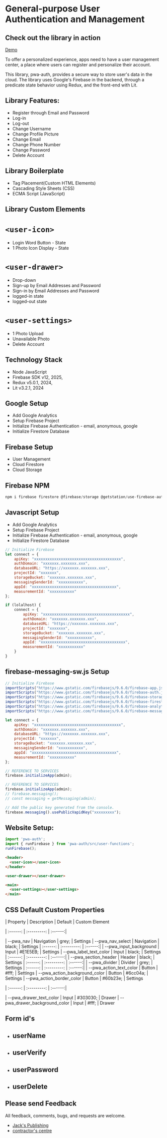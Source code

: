 General-purpose User Authentication and Management
======================
## Check out the library in action 
[Demo](https://www.pwa-authentic.firebaseapp.com)

To offer a personalized experience, apps need to have a user management center, a place where users can register and personalize their account.

This library, pwa-auth, provides a secure way to store user's data in the cloud. The library uses Google's Firebase in the backend, through a predicate state behavior using Redux, and the front-end with Lit.

## Library Features:
- Register through Email and Password
- Log-in
- Log-out
- Change Username
- Change Profile Picture
- Change Email
- Change Phone Number
- Change Password
- Delete Account

## Library Boilerplate
- Tag Placement(Custom HTML Elements)
- Cascading Style Sheets (CSS)
- ECMA Script (JavaScript)

## Library Custom Elements

# `<user-icon>`
- Login Word Button - State
- 1 Photo Icon Display - State

# `<user-drawer>`
- Drop-down
- Sign-up by Email Addresses and Password
- Sign-in by Email Addresses and Password
- logged-in state
- logged-out state

# `<user-settings>`
- 1 Photo Upload
- Unavailable Photo
- Delete Account

## Technology Stack
- Node JavaScript
- Firebase SDK v12, 2025,
- Redux v5.0.1, 2024,
- Lit v3.2.1, 2024

## Google Setup
- Add Google Analytics
- Setup Firebase Project
- Initialize Firebase Authentication - email, anonymous, google
- Initialize Firestore Database

## Firebase Setup
- User Management
- Cloud Firestore
- Cloud Storage

## Firebase NPM
```javascript
npm i firebase firestore @firebase/storage @getstation/use-firebase-auth
```
## Javascript Setup
* Add Google Analytics
* Setup Firebase Project
* Initialize Firebase Authentication - email, anonymous, google
* Initialize Firestore Database
```javascript
// Initialize Firebase
let connect = {
    apiKey: "xxxxxxxxxxxxxxxxxxxxxxxxxxxxxxxxxxxxxxx",
    authDomain: "xxxxxxx.xxxxxxx.xxx",
    databaseURL: "https://xxxxxxx.xxxxxxx.xxx",
    projectId: "xxxxxxx",
    storageBucket: "xxxxxxx.xxxxxxx.xxx",
    messagingSenderId: "xxxxxxxxxxx",
    appId: "xxxxxxxxxxxxxxxxxxxxxxxxxxxxxxxxxxxxxx",
    measurementId: "xxxxxxxxxxx"
};

if (lolalhost) {
    connect = {
        apiKey: "xxxxxxxxxxxxxxxxxxxxxxxxxxxxxxxxxxxxxxx",
        authDomain: "xxxxxxx.xxxxxxx.xxx",
        databaseURL: "https://xxxxxxx.xxxxxxx.xxx",
        projectId: "xxxxxxx",
        storageBucket: "xxxxxxx.xxxxxxx.xxx",
        messagingSenderId: "xxxxxxxxxxx",
        appId: "xxxxxxxxxxxxxxxxxxxxxxxxxxxxxxxxxxxxxx",
        measurementId: "xxxxxxxxxxx" 
    }
}
```
## firebase-messaging-sw.js Setup
```javascript
// Initialize Firebase
importScripts("https://www.gstatic.com/firebasejs/9.6.0/firebase-app.js");
importScripts("https://www.gstatic.com/firebasejs/9.6.0/firebase-auth.js");
importScripts("https://www.gstatic.com/firebasejs/9.6.0/firebase-storage.js");
importScripts("https://www.gstatic.com/firebasejs/9.6.0/firebase-firestore.js");
importScripts("https://www.gstatic.com/firebasejs/9.6.0/firebase-analytics.js");
importScripts("https://www.gstatic.com/firebasejs/9.6.0/firebase-messaging.js");

let connect = {
    apiKey: "xxxxxxxxxxxxxxxxxxxxxxxxxxxxxxxxxxxxxxx",
    authDomain: "xxxxxxx.xxxxxxx.xxx",
    databaseURL: "https://xxxxxxx.xxxxxxx.xxx",
    projectId: "xxxxxxx",
    storageBucket: "xxxxxxx.xxxxxxx.xxx",
    messagingSenderId: "xxxxxxxxxxx",
    appId: "xxxxxxxxxxxxxxxxxxxxxxxxxxxxxxxxxxxxxx",
    measurementId: "xxxxxxxxxxx"
};

// REFERENCE TO SERVICES
firebase.initializeApp(admin);

// REFERENCE TO SERVICES
firebase.initializeApp(admin);                                           
// firebase.messaging();
// const messaging = getMessaging(admin);

// Add the public key generated from the console.
firebase.messaging().usePublicVapidKey("xxxxxxxxx");
```

## Website Setup:
```javascript
import 'pwa-auth';
import { runFirebase } from 'pwa-auth/src/user-functions';
runFirebase();
```
```html
<header>
  <user-icon></user-icon>
</header>

<user-drawer></user-drawer>

<main>
  <user-settings></user-settings>
</main>
```

## CSS Default Custom Properties
| Property | Description | Default | Custom Element

| :------: | :---------: | :------:|

| --pwa_nav                             |   Navigation  |   grey;       | Settings
| --pwa_nav_select                      |   Navigation  |   black;      | Settings
| :------: | :---------: | :------:|
| --pwa_input_background                |   Input       | #E1E5EB;    | Settings
| --pwa_label_text_color                |   Input       |   black;      | Settings
| :------: | :---------: | :------:|
| --pwa_section_header                  |   Header      |   black;      | Settings
| :------: | :---------: | :------:|
| --pwa_divider                         |   Divider     |   grey;       | Settings
| :------: | :---------: | :------:|
| --pwa_action_text_color               |   Button      | #fff;       | Settings
| --pwa_action_background_color         |   Button      | #6cc04a;    | Settings
| --pwa_action_border_color             |   Button      | #60b23e;    | Settings

| :------: | :---------: | :------:|

| --pwa_drawer_text_color               |   Input       | #303030;    | Drawer
| --pwa_drawer_background_color         |   Input       | #fff;       | Drawer

## Form id's
- userName
  - 
- userVerify
  - 
- userPassword
  - 
- userDelete
  - 

## Please send Feedback
All feedback, comments, bugs, and requests are welcome.
* [Jack's Publishing](https://www.jackspublishing.com)
* [contractor's centre](https://www.contractorscentre.com)